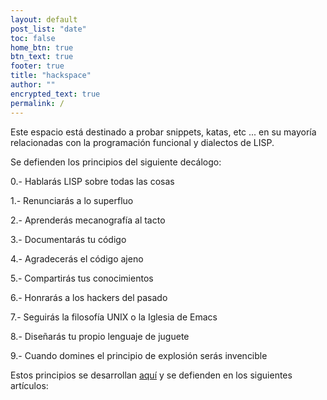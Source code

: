```yaml
---
layout: default
post_list: "date"
toc: false
home_btn: true
btn_text: true
footer: true
title: "hackspace"
author: ""
encrypted_text: true
permalink: /
---
```

Este espacio está destinado a probar snippets, katas, etc ... en su mayoría relacionadas con la programación funcional y dialectos de LISP.

<p class="encrypted" id="U6YRUfq2K9vCfFGp95tONgII5FFYDlguGR0RxTzD7FNjadCsd4LqPqOyPF"></p>

Se defienden los principios del siguiente decálogo:

0.- Hablarás LISP sobre todas las cosas

1.- Renunciarás a lo superfluo

2.- Aprenderás mecanografía al tacto

3.- Documentarás tu código

4.- Agradecerás el código ajeno

5.- Compartirás tus conocimientos

6.- Honrarás a los hackers del pasado

7.- Seguirás la filosofía UNIX o la Iglesia de Emacs

8.- Diseñarás tu propio lenguaje de juguete

9.- Cuando domines el principio de explosión serás invencible

Estos principios se desarrollan [aquí](https://javistacruz.github.io/hacks/decalogo/) y se defienden en los siguientes artículos:
